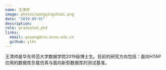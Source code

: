 ```yaml
---
name: 王清帅
image: photos/wangqingshuai.png
date: "2019-09-01"
description: 
role: graduated_phd
links:
  email: qswang@stu.ecnu.edu.cn
  github: ylht
---
```


王清帅是华东师范大学数据学院2019级博士生。目前的研究方向包括：面向HTAP应用的数据库负载仿真与面向新型数据库的测试基准。